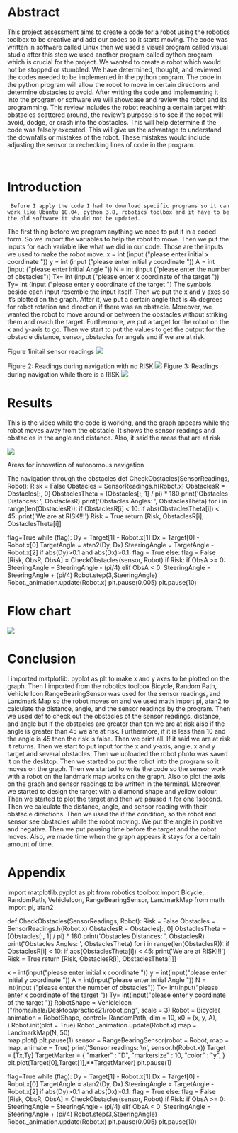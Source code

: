 # Abstract
   This project assessment aims to create a code for a robot using the robotics toolbox to be creative and add our codes so it starts moving. The code was written in software called Linux then we used a visual program called visual studio after this step we used another program called python program which is crucial for the project. We wanted to create a robot which would not be stopped or stumbled. We have determined, thought, and reviewed the codes needed to be implemented in the python program. The code in the python program will allow the robot to move in certain directions and determine obstacles to avoid. After writing the code and implementing it into the program or software we will showcase and review the robot and its programming. This review includes the robot reaching a certain target with obstacles scattered around, the review’s purpose is to see if the robot will avoid, dodge, or crash into the obstacles. This will help determine if the code was falsely executed. This will give us the advantage to understand the downfalls or mistakes of the robot. These mistakes would include adjusting the sensor or rechecking lines of code in the program.

 
 # Introduction 
     Before I apply the code I had to download specific programs so it can work like Ubuntu 18.04, python 3.8, robotics toolbox and it have to be the old software it should not be updated.
The first thing before we program anything we need to put it in a coded form. So we import the variables to help the robot to move. Then we put the inputs for each variable like what we did in our code. Those are the inputs we used to make the robot move.
x = int (input ("please enter initial x coordinate "))
y = int (input ("please enter initial y coordinate "))
A = int (input ("please enter initial Angle "))
N = int (input ("please enter the number of obstacles"))
Tx= int (input ("please enter x coordinate of the target "))
Ty= int (input ("please enter y coordinate of the target ")
The symbols beside each input resemble the input itself. Then we put the x and y axes so it’s plotted on the graph. After it, we put a certain angle that is 45 degrees for robot rotation and direction if there was an obstacle. Moreover, we wanted the robot to move around or between the obstacles without striking them and reach the target. Furthermore, we put a target for the robot on the x and y-axis to go. Then we start to put the values to get the output for the obstacle distance, sensor, obstacles for angels and if we are at risk. 
 
Figure 1initail sensor readings ![](/images/fg1.peg)

           
Figure 2: Readings during navigation with no RISK  ![](/images/fg2.peg)         Figure 3: Readings during navigation while there is a RISK  ![](/images/fg3.peg)
 
 # Results 

This is the video while the code is working, and the graph appears while the robot moves away from the obstacle. It shows the sensor readings and obstacles in the angle and distance. Also, it said the areas that are at risk

 ![](/images/results1.peg)

  
          






























                                                                                                     

Areas for innovation of autonomous navigation

The navigation through the obstacles 
def CheckObstacles(SensorReadings, Robot):
        Risk = False
        Obstacles = SensorReadings.h(Robot.x)
        ObstaclesR = Obstacles[:, 0]
        ObstaclesTheta = (Obstacles[:, 1] / pi) * 180
        print('Obstacles Distances: ', ObstaclesR)
        print('Obstacles Angles: ', ObstaclesTheta)
        for i in range(len(ObstaclesR)):
                if ObstaclesR[i] < 10:
                        if abs(ObstaclesTheta[i]) < 45:
                                print('We are at RISK!!!')
                                Risk = True
        return [Risk, ObstaclesR[i], ObstaclesTheta[i]]

flag=True 
while (flag):
        Dy = Target[1] - Robot.x[1] 
        Dx = Target[0] - Robot.x[0]
        TargetAngle = atan2(Dy, Dx)
        SteeringAngle = TargetAngle - Robot.x[2] 
        if abs(Dy)>0.1  and abs(Dx)>0.1:
                flag = True
        else: 
                flag = False
        [Risk, ObsR, ObsA] = CheckObstacles(sensor, Robot)
        if Risk:
                if ObsA >= 0:
                        SteeringAngle = SteeringAngle - (pi/4)
                elif ObsA < 0:
                        SteeringAngle = SteeringAngle + (pi/4)
        Robot.step(3,SteeringAngle)
        Robot._animation.update(Robot.x)
        plt.pause(0.005)
plt.pause(10)










 # Flow chart 
![](/images/flow.peg)

 





# Conclusion     
I imported matplotlib. pyplot as plt to make x and y axes to be plotted on the graph. Then I imported from the robotics toolbox Bicycle, Random Path, Vehicle Icon RangeBearingSensor was used for the sensor readings, and Landmark Map so the robot moves on and we used math import pi, atan2 to calculate the distance, angle, and the sensor readings by the program. Then we used def to check out the obstacles of the sensor readings, distance, and angle but if the obstacles are greater than ten we are at risk also if the angle is greater than 45 we are at risk. Furthermore, if it is less than 10 and the angle is 45 then the risk is false. Then we print all. If it said we are at risk it returns. Then we start to put input for the x and y-axis, angle, x and y target and several obstacles. Then we uploaded the robot photo was saved it on the desktop. Then we started to put the robot into the program so it moves on the graph. Then we started to write the code so the sensor work with a robot on the landmark map works on the graph. Also to plot the axis on the graph and sensor readings to be written in the terminal. Moreover, we started to design the target with a diamond shape and yellow colour. Then we started to plot the target and then we paused it for one 1second. Then we calculate the distance, angle, and sensor reading with their obstacle directions. Then we used the if the condition, so the robot and sensor see obstacles while the robot moving. We put the angle in positive and negative. Then we put pausing time before the target and the robot moves. Also, we made time when the graph appears it stays for a certain amount of time.

















# Appendix 
import matplotlib.pyplot as plt
from robotics toolbox import Bicycle, RandomPath, VehicleIcon, RangeBearingSensor, LandmarkMap
from math import pi, atan2

def CheckObstacles(SensorReadings, Robot):
        Risk = False
        Obstacles = SensorReadings.h(Robot.x)
        ObstaclesR = Obstacles[:, 0]
        ObstaclesTheta = (Obstacles[:, 1] / pi) * 180
        print('Obstacles Distances: ', ObstaclesR)
        print('Obstacles Angles: ', ObstaclesTheta)
        for i in range(len(ObstaclesR)):
                if ObstaclesR[i] < 10:
                        if abs(ObstaclesTheta[i]) < 45:
                                print('We are at RISK!!!')
                                Risk = True
        return [Risk, ObstaclesR[i], ObstaclesTheta[i]]

x = int(input("please enter initial x coordinate ")) 
y = int(input("please enter initial y coordinate "))
A = int(input("please enter initial Angle "))
N = int(input ("please enter the number of obstacles"))
Tx= int(input("please enter x coordinate of the target ")) 
Ty= int(input("please enter y coordinate of the target "))
RobotShape = VehicleIcon ("/home/hala/Desktop/practice21/robot.png", scale = 3)
Robot = Bicycle(
        animation = RobotShape,
        control= RandomPath,
        dim = 10,
        x0 = (x, y, A),  
)
Robot.init(plot = True)
Robot._animation.update(Robot.x)
map = LandmarkMap(N, 50)  
map.plot()
plt.pause(1)
sensor = RangeBearingSensor(robot = Robot, map = map, animate = True)
print('Sensor readings: \n', sensor.h(Robot.x))
Target = [Tx,Ty] 
TargetMarker = {
        "marker" : "D",
        "markersize" : 10,
        "color" : "y", 
}
plt.plot(Target[0],Target[1],**TargetMarker)
plt.pause(1)

flag=True 
while (flag):
        Dy = Target[1] - Robot.x[1] 
        Dx = Target[0] - Robot.x[0]
        TargetAngle = atan2(Dy, Dx)
        SteeringAngle = TargetAngle - Robot.x[2] 
        if abs(Dy)>0.1  and abs(Dx)>0.1:
                flag = True
        else: 
                flag = False
        [Risk, ObsR, ObsA] = CheckObstacles(sensor, Robot)
        if Risk:
                if ObsA >= 0:
                        SteeringAngle = SteeringAngle - (pi/4)
                elif ObsA < 0:
                        SteeringAngle = SteeringAngle + (pi/4)
        Robot.step(3,SteeringAngle)
        Robot._animation.update(Robot.x)
        plt.pause(0.005)
plt.pause(10)
